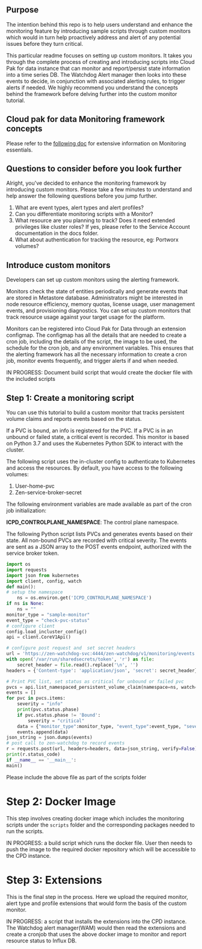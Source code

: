 
## Purpose

The intention behind this repo is to help users understand and enhance the monitoring feature by introducing sample scripts through custom monitors which would in turn help proactively address and alert of any potential issues before they turn critical.

This particular readme focuses on setting up custom monitors. It takes you through the complete process of creating and introducing scripts into Cloud Pak for data instance that can monitor and report/persist state information into a time series DB. The Watchdog Alert manager then looks into these events to decide, in conjunction with associated alerting rules, to trigger alerts if needed. We highly recommend you understand the concepts behind the framework before delving further into the custom monitor tutorial.

## Cloud pak for data Monitoring framework concepts

Please refer to the [following doc](Monitoring.md) for extensive information on Monitoring essentials.

## Questions to consider before you look further

Alright, you've decided to enhance the monitoring framework by introducing custom monitors. Please take a few minutes to understand and help answer the following questions before you jump further.
1. What are event types, alert types and alert profiles?
2. Can you differentiate monitoring scripts with a Monitor?
3. What resource are you planning to track? Does it need extended privileges like cluster roles? If yes, please refer to the Service Account documentation in the docs folder.
4. What about authentication for tracking the resource, eg: Portworx volumes?

## Introduce custom monitors

Developers can set up custom monitors using the alerting framework.

Monitors check the state of entities periodically and generate events that are stored in Metastore database. Administrators might be interested in node resource efficiency, memory quotas, license usage, user management events, and provisioning diagnostics. You can set up custom monitors that track resource usage against your target usage for the platform.

Monitors can be registered into Cloud Pak for Data through an extension configmap. The configmap has all the details that are needed to create a cron job, including the details of the script, the image to be used, the schedule for the cron job, and any environment variables. This ensures that the alerting framework has all the necessary information to create a cron job, monitor events frequently, and trigger alerts if and when needed.


IN PROGRESS:
Document build script that would create the docker file with the included scripts 

## Step 1: Create a monitoring script 

You can use this tutorial to build a custom monitor that tracks persistent volume claims and reports events based on the status.

If a PVC is bound, an info is registered for the PVC. If a PVC is in an unbound or failed state, a critical event is recorded. This monitor is based on Python 3.7 and uses the Kubernetes Python SDK to interact with the cluster.

The following script uses the in-cluster config to authenticate to Kubernetes and access the resources. By default, you have access to the following volumes:

 1. User-home-pvc 
 2. Zen-service-broker-secret
 
The following environment variables are made available as part of the cron job initialization:

**ICPD_CONTROLPLANE_NAMESPACE**: The control plane namespace.

The following Python script lists PVCs and generates events based on their state. All non-bound PVCs are recorded with critical severity. The events are sent as a JSON array to the POST events endpoint, authorized with the service broker token.

```python
import os 
import requests 
import json from kubernetes 
import client, config, watch 
def main(): 
# setup the namespace 
	ns = os.environ.get('ICPD_CONTROLPLANE_NAMESPACE') 
if ns is None: 
	ns = "" 
monitor_type = "sample-monitor" 
event_type = "check-pvc-status" 
# configure client 
config.load_incluster_config() 
api = client.CoreV1Api() 

# configure post request and  set secret headers 
url = 'https://zen-watchdog-svc:4444/zen-watchdog/v1/monitoring/events' 
with open('/var/run/sharedsecrets/token', 'r') as file: 
	secret_header = file.read().replace('\n', '') 
headers = {'Content-type': 'application/json', 'secret': secret_header} 

# Print PVC list, set status as critical for unbound or failed pvc 
pvcs = api.list_namespaced_persistent_volume_claim(namespace=ns, watch=False) 
events = [] 
for pvc in pvcs.items: 
	severity = "info"  
	print(pvc.status.phase) 
	if pvc.status.phase != 'Bound': 
		severity = "critical" 
	data = {"monitor_type":monitor_type, "event_type":event_type, "severity":severity, "metadata":"PVC Bound", "reference":pvc.metadata.name} 
	events.append(data) 
json_string = json.dumps(events) 
# post call to zen-watchdog to record events 
r = requests.post(url, headers=headers, data=json_string, verify=False) 
print(r.status_code) 
if __name__ == '__main__': 
main()
```

Please include the above file as part of the scripts folder

# Step 2: Docker Image

This step involves creating docker image which includes the monitoring scripts under the `scripts` folder and the corresponding packages needed to run the scripts.

IN PROGRESS: a build script which runs the docker file. User then needs to push the image to the required docker repository which will be accessible to the CPD instance.

# Step 3: Extensions

This is the final step in the process. Here we upload the required monitor, alert type and profile extensions that would form the basis of the custom monitor. 

IN PROGRESS: a script that installs the extensions into the CPD instance. The Watchdog alert manager(WAM) would then read the extensions and create a cronjob that uses the above docker image to monitor and report resource status to Influx DB.